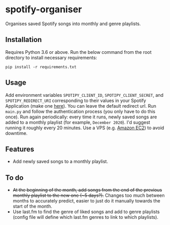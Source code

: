# spotify-organiser
Organises saved Spotify songs into monthly and genre playlists.

## Installation

Requires Python 3.6 or above. Run the below command from the root directory to install necessary requirements:

    pip install -r requirements.txt


## Usage

Add environment variables `SPOTIPY_CLIENT_ID`, `SPOTIPY_CLIENT_SECRET`, and `SPOTIPY_REDIRECT_URI` corresponding to their values in your Spotify Application (make one [here](https://developer.spotify.com/dashboard/applications)). You can leave the default redirect url. Run `main.py` and follow the authentication process (you only have to do this once). Run again periodically: every time it runs, newly saved songs are added to a monthly playlist (for example, `December 2020`). I'd suggest running it roughly every 20 minutes. Use a VPS (e.g. [Amazon EC2](https://aws.amazon.com/ec2/)) to avoid downtime.

## Features

- Add newly saved songs to a monthly playlist.

## To do

- ~~At the beginning of the month, add songs from the end of the previous monthly playlist to the new one (~5 days?).~~ Changes too much between months to accurately predict, easier to just do it manually towards the start of the month.
- Use last.fm to find the genre of liked songs and add to genre playlists (config file will define which last.fm genres to link to which playlists).
